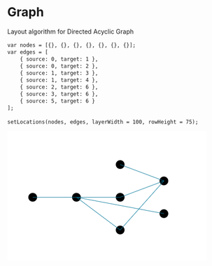 # Graph
Layout algorithm for Directed Acyclic Graph

```
var nodes = [{}, {}, {}, {}, {}, {}, {}];
var edges = [
    { source: 0, target: 1 },
    { source: 0, target: 2 },
    { source: 1, target: 3 },
    { source: 1, target: 4 },
    { source: 2, target: 6 },
    { source: 3, target: 6 },
    { source: 5, target: 6 }
];

setLocations(nodes, edges, layerWidth = 100, rowHeight = 75);
```
![Example](example.png)
